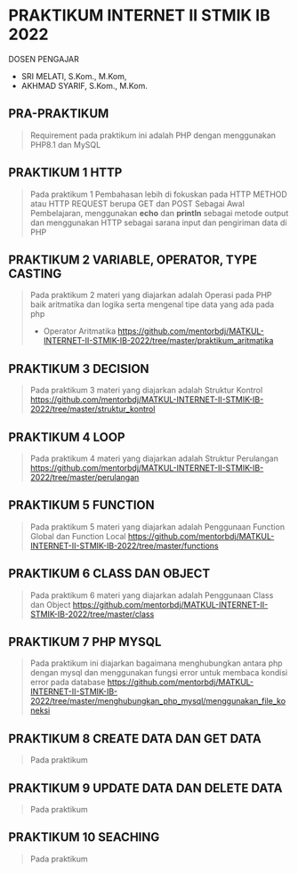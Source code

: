 # PRAKTIKUM INTERNET II STMIK IB 2022
  DOSEN PENGAJAR 
  - SRI MELATI, S.Kom., M.Kom, 
  - AKHMAD SYARIF, S.Kom., M.Kom.

## PRA-PRAKTIKUM
> Requirement pada praktikum ini adalah PHP dengan menggunakan PHP8.1 dan MySQL

## PRAKTIKUM 1 HTTP
> Pada praktikum 1 Pembahasan lebih di fokuskan pada HTTP METHOD atau HTTP REQUEST berupa GET dan POST Sebagai Awal Pembelajaran, menggunakan **echo** dan **println** sebagai metode output dan menggunakan HTTP sebagai sarana input dan pengiriman data di PHP

## PRAKTIKUM 2 VARIABLE, OPERATOR, TYPE CASTING
> Pada praktikum 2 materi yang diajarkan adalah Operasi pada PHP baik aritmatika dan logika serta mengenal tipe data yang ada pada php
> - Operator Aritmatika https://github.com/mentorbdj/MATKUL-INTERNET-II-STMIK-IB-2022/tree/master/praktikum_aritmatika

## PRAKTIKUM 3 DECISION 
> Pada praktikum 3 materi yang diajarkan adalah Struktur Kontrol https://github.com/mentorbdj/MATKUL-INTERNET-II-STMIK-IB-2022/tree/master/struktur_kontrol

## PRAKTIKUM 4 LOOP
> Pada praktikum 4 materi yang diajarkan adalah Struktur Perulangan https://github.com/mentorbdj/MATKUL-INTERNET-II-STMIK-IB-2022/tree/master/perulangan

## PRAKTIKUM 5 FUNCTION
> Pada praktikum 5 materi yang diajarkan adalah Penggunaan Function Global dan Function Local https://github.com/mentorbdj/MATKUL-INTERNET-II-STMIK-IB-2022/tree/master/functions

## PRAKTIKUM 6 CLASS DAN OBJECT
> Pada praktikum 6 materi yang diajarkan adalah Penggunaan Class dan Object https://github.com/mentorbdj/MATKUL-INTERNET-II-STMIK-IB-2022/tree/master/class

## PRAKTIKUM 7 PHP MYSQL
> Pada praktikum ini diajarkan bagaimana menghubungkan antara php dengan mysql dan menggunakan fungsi error untuk membaca kondisi error pada database https://github.com/mentorbdj/MATKUL-INTERNET-II-STMIK-IB-2022/tree/master/menghubungkan_php_mysql/menggunakan_file_koneksi

## PRAKTIKUM 8 CREATE DATA DAN GET DATA
> Pada praktikum

## PRAKTIKUM 9 UPDATE DATA DAN DELETE DATA
> Pada praktikum

## PRAKTIKUM 10 SEACHING
> Pada praktikum
